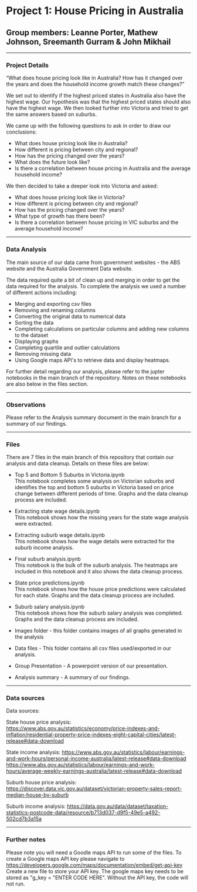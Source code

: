 # Project 1: House Pricing in Australia

## Group members: Leanne Porter, Mathew Johnson, Sreemanth Gurram & John Mikhail

---

### Project Details
“What does house pricing look like in Australia? How has it changed over the years and does the household income growth match these changes?”

We set out to identify if the highest priced states in Australia also have the highest wage. 
Our hypothesis was that the highest priced states should also have the highest wage.
We then looked further into Victoria and tried to get the same answers based on suburbs.

We came up with the following questions to ask in order to draw our conclusions:

* What does house pricing look like in Australia?
* How different is pricing between city and regional?
* How has the pricing changed over the years?
* What does the future look like?
* Is there a correlation between house pricing in Australia and the average household income?

We then decided to take a deeper look into Victoria and asked:
* What does house pricing look like in Victoria?
* How different is pricing between city and regional?
* How has the pricing changed over the years?
* What type of growth has there been?
* Is there a correlation between house pricing in VIC suburbs and the average household income?

----

### Data Analysis
The main source of our data came from government websites - the ABS website and the Australia Government Data website.

The data required quite a bit of clean up and merging in order to get the data required for the analysis.
To complete the analysis we used a number of different actions including:

* Merging and exporting csv files
* Removing and renaming columns
* Converting the original data to numerical data
* Sorting the data
* Completing calculations on particular columns and adding new columns to the dataset
* Displaying graphs
* Completing quartile and outlier calculations
* Removing missing data
* Using Google maps API's to retrieve data and display heatmaps.

For further detail regarding our analysis, please refer to the jupter notebooks in the main branch of the repository.
Notes on these notebooks are also below in the files section.

---
### Observations

Please refer to the Analysis summary document in the main branch for a summary of our findings.

---
### Files
There are 7 files in the main branch of this repository that contain our analysis and data cleanup.
Details on these files are below:

* Top 5 and Bottom 5 Suburbs in Victoria.ipynb 
<br />This notebook completes some analysis on Victorian suburbs and identifies the top and bottom 5 suburbs in Victoria based on price change between different periods of time. Graphs and the data cleanup process are included.
  
* Extracting state wage details.ipynb
<br />This notebook shows how the missing years for the state wage analysis were extracted.
  
* Extracting suburb wage details.ipynb
<br />This notebook shows how the wage details were extracted for the suburb income analysis.

* Final suburb analysis.ipynb
<br />This notebook is the bulk of the suburb analysis. The heatmaps are included in this notebook and it also shows the data cleanup process.

* State price predictions.ipynb 
<br />This notebook shows how the house price predictions were calculated for each state. Graphs and the data cleanup process are included.
  
* Suburb salary analysis.ipynb
<br />This notebook shows how the suburb salary analysis was completed. Graphs and the data cleanup process are included.
  
* Images folder - this folder contains images of all graphs generated in the analysis
* Data files - This folder contains all csv files used/exported in our analysis.
* Group Presentation - A powerpoint version of our presentation.
* Analysis summary - A summary of our findings.
 
 ---
### Data sources

Data sources:

State house price analysis:
https://www.abs.gov.au/statistics/economy/price-indexes-and-inflation/residential-property-price-indexes-eight-capital-cities/latest-release#data-download


State income analysis:
https://www.abs.gov.au/statistics/labour/earnings-and-work-hours/personal-income-australia/latest-release#data-download
https://www.abs.gov.au/statistics/labour/earnings-and-work-hours/average-weekly-earnings-australia/latest-release#data-download

Suburb house price analysis:
https://discover.data.vic.gov.au/dataset/victorian-property-sales-report-median-house-by-suburb

Suburb income analysis:
https://data.gov.au/data/dataset/taxation-statistics-postcode-data/resource/b713d037-d9f5-49e5-a492-502cd7b3a15a

---
### Further notes
Please note you will need a Goodle maps API to run some of the files.
To create a Google maps API key please navigate to https://developers.google.com/maps/documentation/embed/get-api-key
Create a new file to store your API key. The google maps key needs to be stored as "g_key = "ENTER CODE HERE". Without the API key, the code will not run.




